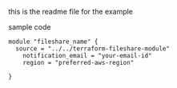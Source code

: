 this is the readme file for the example

sample code

```
module "fileshare_name" {
  source = "../../terraform-fileshare-module"
    notification_email = "your-email-id"
    region = "preferred-aws-region"
    
}
```